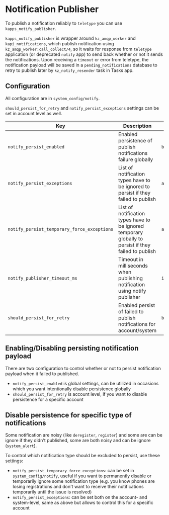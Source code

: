 # Notification Publisher

To publish a notification reliably to `teletype` you can use `kapps_notify_publisher`.

`kapps_notify_publisher` is wrapper around `kz_amqp_worker` and `kapi_notifications`, which publish notification using `kz_amqp_worker:call_collect/4`, so it waits for response from `teletype` application (or deprecated `notify` app) to send back whether or not it sends the notifications. Upon receiving a `timeout` or error from teletype, the notification payload will be saved in a `pending_notifications` database to retry to publish later by `kz_notify_resender` task in Tasks app.

## Configuration

All configuration are in `system_config/notify`.

`should_persist_for_retry` and `notify_persist_exceptions` settings can be set in account level as well.

Key | Description | Type | Default
--- | ----------- | ---- | -------
`notify_persist_enabled` | Enabled persistence of publish notifications failure globally | `boolean` | `true`
`notify_persist_exceptions` | List of notification types have to be ignored to persist if they failed to publish | `array` | `["system_alert"]`
`notify_persist_temporary_force_exceptions` | List of notification types have to be ignored temporary globally to persist if they failed to publish | `array` | `[]`
`notify_publisher_timeout_ms` | Timeout in milliseconds when publishing notification using notify publisher | `integer` | `10000`
`should_persist_for_retry` | Enabled persist of failed to publish notifications for account/system | `boolean` | `true`

## Enabling/Disabling persisting notification payload

There are two configuration to control whether or not to persist notification payload when it failed to published.

* `notify_persist_enabled` is global settings, can be utilized in occasions which you want intentionally disable persistence globally
* `should_persist_for_retry` is account level, if you want to disable persistence for a specific account

## Disable persistence for specific type of notifications

Some notification are noisy (like `deregister`, `register`) and some are can be ignore if they didn't published, some are both noisy and can be ignore (`system_alert`).

To control which notification type should be excluded to persist, use these settings:

* `notify_persist_temporary_force_exceptions`: can be set in `system_config/notify`, useful if you want to permanently disable or temporarily ignore some notification type (e.g. you know phones are losing registrations and don't want to receive their notifications temporarily until the issue is resolved)
* `notify_persist_exceptions`: can be set both on the account- and system-level, same as above but allows to control this for a specific account
